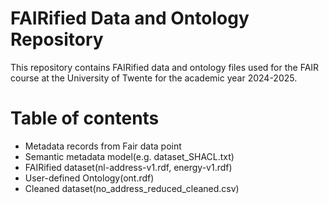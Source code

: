 # FAIRified Data and Ontology Repository
This repository contains FAIRified data and ontology files used for the FAIR course at the University of Twente for the academic year 2024-2025.
# Table of contents
- Metadata records from Fair data point
- Semantic metadata model(e.g. dataset_SHACL.txt)
- FAIRified dataset(nl-address-v1.rdf, energy-v1.rdf)
- User-defined Ontology(ont.rdf)
- Cleaned dataset(no_address_reduced_cleaned.csv) 
